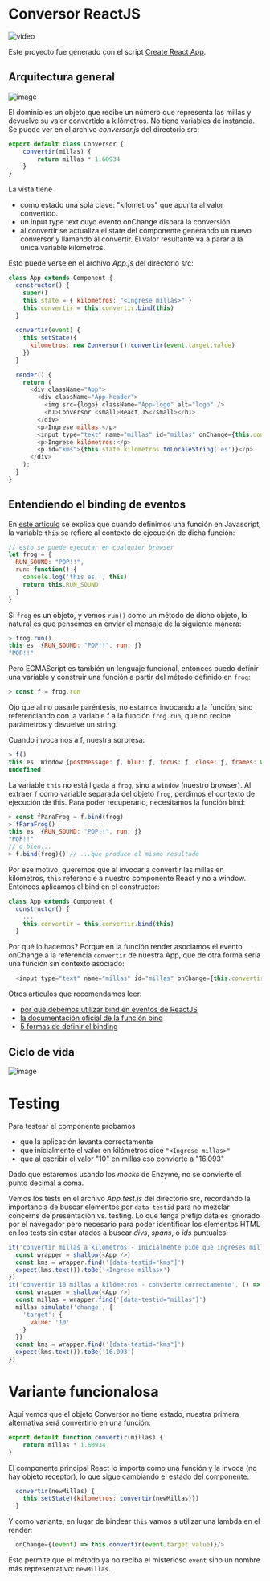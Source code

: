 
# Conversor ReactJS

![video](video/demo.gif)

Este proyecto fue generado con el script [Create React App](https://github.com/facebookincubator/create-react-app).

## Arquitectura general

![image](images/ConversorArquitectura.png)

El dominio es un objeto que recibe un número que representa las millas y devuelve su valor convertido a kilómetros. No tiene variables de instancia. Se puede ver en el archivo _conversor.js_ del directorio src:

```javascript
export default class Conversor {
    convertir(millas) {
        return millas * 1.60934
    }
}
```

La vista tiene 

- como estado una sola clave: "kilometros" que apunta al valor convertido.
- un input type text cuyo evento onChange dispara la conversión
- al convertir se actualiza el state del componente generando un nuevo conversor y llamando al convertir. El valor resultante va a parar a la única variable kilometros.

Esto puede verse en el archivo _App.js_ del directorio src:

```javascript
class App extends Component {
  constructor() {
    super()
    this.state = { kilometros: "<Ingrese millas>" }
    this.convertir = this.convertir.bind(this)
  }
  
  convertir(event) {
    this.setState({
      kilometros: new Conversor().convertir(event.target.value)
    })
  }

  render() {
    return (
      <div className="App">
        <div className="App-header">
          <img src={logo} className="App-logo" alt="logo" />
          <h1>Conversor <small>React JS</small></h1>
        </div>
        <p>Ingrese millas:</p>
        <input type="text" name="millas" id="millas" onChange={this.convertir} />
        <p>Ingrese kilómetros:</p>
        <p id="kms">{this.state.kilometros.toLocaleString('es')}</p>
      </div>
    );
  }
}
```

## Entendiendo el binding de eventos

En [este articulo](https://reactkungfu.com/2015/07/why-and-how-to-bind-methods-in-your-react-component-classes/) se explica que cuando definimos una función en Javascript, la variable `this` se refiere al contexto de ejecución de dicha función:

```js
// esto se puede ejecutar en cualquier browser
let frog = {
  RUN_SOUND: "POP!!",
  run: function() { 
    console.log('this es ', this)
    return this.RUN_SOUND
  }
}
```

Si `frog` es un objeto, y vemos `run()` como un método de dicho objeto, lo natural es que pensemos en enviar el mensaje de la siguiente manera:

```js
> frog.run() 
this es  {RUN_SOUND: "POP!!", run: ƒ}
"POP!!"
```

Pero ECMAScript es también un lenguaje funcional, entonces puedo definir una variable y construir una función a partir del método definido en `frog`:

```js
> const f = frog.run
```

Ojo que al no pasarle paréntesis, no estamos invocando a la función, sino referenciando con la variable f a la función `frog.run`, que no recibe parámetros y devuelve un string.

Cuando invocamos a f, nuestra sorpresa:

```js
> f()
this es  Window {postMessage: ƒ, blur: ƒ, focus: ƒ, close: ƒ, frames: Window, …}
undefined
```

La variable `this` no está ligada a `frog`, sino a `window` (nuestro browser). Al extraer `f` como variable separada del objeto `frog`, perdimos el contexto de ejecución de this. Para poder recuperarlo, necesitamos la función bind:

```js
> const fParaFrog = f.bind(frog)
> fParaFrog()
this es  {RUN_SOUND: "POP!!", run: ƒ}
"POP!!"
// o bien...
> f.bind(frog)() // ...que produce el mismo resultado
```

Por ese motivo, queremos que al invocar a convertir las millas en kilómetros, `this` referencie a nuestro componente React y no a window. Entonces aplicamos el bind en el constructor:

```js
class App extends Component {
  constructor() {
    ...
    this.convertir = this.convertir.bind(this)
  }
```

Por qué lo hacemos? Porque en la función render asociamos el evento onChange a la referencia `convertir` de nuestra App, que de otra forma sería una función sin contexto asociado:

```js
  <input type="text" name="millas" id="millas" onChange={this.convertir} />
```

Otros artículos que recomendamos leer:

- [por qué debemos utilizar bind en eventos de ReactJS](https://medium.freecodecamp.org/this-is-why-we-need-to-bind-event-handlers-in-class-components-in-react-f7ea1a6f93eb)
- [la documentación oficial de la función bind](https://developer.mozilla.org/en-US/docs/Web/JavaScript/Reference/Global_objects/Function/bind)
- [5 formas de definir el binding](https://medium.freecodecamp.org/react-binding-patterns-5-approaches-for-handling-this-92c651b5af56)

## Ciclo de vida

![image](images/CicloVida.png)

# Testing

Para testear el componente probamos

- que la aplicación levanta correctamente
- que inicialmente el valor en kilómetros dice `"<Ingrese millas>"`
- que al escribir el valor "10" en millas eso convierte a "16.093"

Dado que estaremos usando los _mocks_ de Enzyme, no se convierte el punto decimal a coma.

Vemos los tests en el archivo _App.test.js_ del directorio src, recordando la importancia de buscar elementos por `data-testid` para no mezclar concerns de presentación vs. testing. Lo que tenga prefijo data es ignorado por el navegador pero necesario para poder identificar los elementos HTML en los tests sin estar atados a buscar _divs_, _spans_, o _ids_ puntuales:

```javascript
it('convertir millas a kilómetros - inicialmente pide que ingreses millas', () => {
  const wrapper = shallow(<App />)
  const kms = wrapper.find('[data-testid="kms"]')
  expect(kms.text()).toBe('<Ingrese millas>')
})
it('convertir 10 millas a kilómetros - convierte correctamente', () => {
  const wrapper = shallow(<App />)
  const millas = wrapper.find('[data-testid="millas"]')
  millas.simulate('change', {
    'target': {
      value: '10'
    }
  })
  const kms = wrapper.find('[data-testid="kms"]')
  expect(kms.text()).toBe('16.093')
})
```

# Variante funcionalosa

Aquí vemos que el objeto Conversor no tiene estado, nuestra primera alternativa será convertirlo en una función:

```js
export default function convertir(millas) {
    return millas * 1.60934
}
```

El componente principal React lo importa como una función y la invoca (no hay objeto receptor), lo que sigue cambiando el estado del componente:

```js
  convertir(newMillas) {
    this.setState({kilometros: convertir(newMillas)})
  }
```

Y como variante, en lugar de bindear `this` vamos a utilizar una lambda en el render:

```jsx
  onChange={(event) => this.convertir(event.target.value)}/>
```

Esto permite que el método ya no reciba el misterioso `event` sino un nombre más representativo: `newMillas`.
